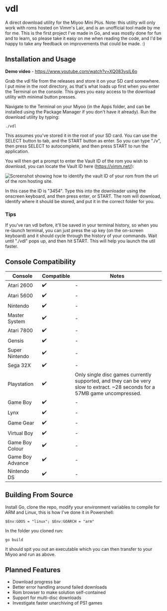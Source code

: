 # vdl
 A direct download utility for the Miyoo Mini Plus. Note: this utility will only work with roms hosted on Vimm's Lair, and is an unofficial tool made by me for me. This is the first project I've made in Go, and was mostly done for fun and to learn, so please take it easy on me when reading the code, and I'd be happy to take any feedback on improvements that could be made. :)

## Installation and Usage

**Demo video** - https://www.youtube.com/watch?v=XQ083ysIL6o

Grab the vdl file from the releases and store it on your SD card somewhere. I put mine in the root directory, as that's what loads up first when you enter the Terminal on the console. This gives you easy access to the download utility with minimal button presses.

Navigate to the Terminal on your Miyoo (in the Apps folder, and can be installed using the Package Manager if you don't have it already). Run the download utility by typing: 
```
./vdl
```
This assumes you've stored it in the root of your SD card. You can use the SELECT button to tab, and the START button as enter. So you can type "./v", then press SELECT to autocomplete, and then press START to run the application. 

You will then get a prompt to enter the Vault ID of the rom you wish to download, you can locate the Vault ID here (https://vimm.net/):

![Screenshot showing how to identify the vault ID of your rom from the url of the rom hosting site.](https://imgkk.com/i/1iqq.png)

In this case the ID is "3454". Type this into the downloader using the onscreen keyboard, and then press enter, or START. The rom will download, identify where it should be stored, and put it in the correct folder for you.

### Tips
If you've ran vdl before, it'll be saved in your terminal history, so when you re-launch terminal, you can just press the up key (on the on-screen keyboard) and it should cycle through the history of your commands. Wait until "./vdl" pops up, and then hit START. This will help you launch the util faster. 

## Console Compatibility
| Console  | Compatible | Notes  |
| ------------- | ------------- | ------------- |
| Atari 2600  | ✔️  | -  |
| Atari 5600  | ✔️  | -  |
| Nintendo  | ✔️  | -  |
| Master System  | ✔️  | -  |
| Atari 7800  | ✔️  | -  |
| Gensis  | ✔️  | -  |
| Super Nintendo  | ✔️  | -  |
| Sega 32X  | ✔️  | -  |
| Playstation  | ✔️  | Only single disc games currently supported, and they can be very slow to extract. ~28 seconds for a 57MB game uncompressed. |
| Game Boy  | ✔️  | -  |
| Lynx  | ✔️  | -  |
| Game Gear  | ✔️  | -  |
| Virtual Boy  | ✔️  | -  |
| Game Boy Colour  | ✔️  | -  |
| Game Boy Advance  | ✔️  | -  |
| Nintendo DS  | ✔️  | -  |

## Building From Source
Install Go, clone the repo, modify your environment variables to compile for ARM and Linux, this is how I've done it in Powershell:
```
$Env:GOOS = "linux"; $Env:GOARCH = "arm"
```
In the folder you cloned run:
```
go build
```
It should spit you out an executable which you can then transfer to your Miyoo and run as above. 

## Planned Features
- Download progress bar
- Better error handling around failed downloads
- Rom browser to make solution self-contained
- Support for multi-disc downloads
- Investigate faster unarchiving of PS1 games
